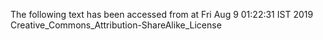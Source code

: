 The following text has been accessed from at Fri Aug 9 01:22:31 IST 2019
Creative_Commons_Attribution-ShareAlike_License
